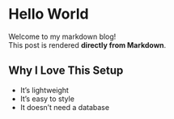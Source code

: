 # Hello World

Welcome to my markdown blog!  
This post is rendered **directly from Markdown**.

## Why I Love This Setup
- It’s lightweight
- It’s easy to style
- It doesn’t need a database
